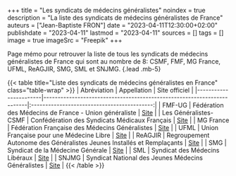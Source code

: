 +++
title = "Les syndicats de médecins généralistes"
noindex = true
description = "La liste des syndicats de médecins généralistes de France"
auteurs = ["Jean-Baptiste FRON"]
date = "2023-04-11T12:30:00+02:00"
publishdate = "2023-04-11"
lastmod = "2023-04-11"
sources = []
tags = []
image = true
imageSrc = "Freepik"
+++

Page mémo pour retrouver la liste de tous les syndicats de médecins généralistes de France qui sont au nombre de 8: CSMF, FMF, MG France, UFML, ReAGJIR, SMG, SML et SNJMG.
{.lead .mb-5}

{{< table title="Liste des syndicats de médecins généralistes en France" class="table-wrap" >}}
| Abréviation           | Appellation                                                            |                Site officiel                |
|-----------------------|------------------------------------------------------------------------|:-------------------------------------------:|
| FMF-UG                | Fédération des Médecins de France - Union généraliste                  | [Site](https://www.fmfpro.org/branches/ug/) |
| Les Généralistes-CSMF | Confédération des Syndicats Médicaux Français                          |        [Site](https://www.csmf.org)         |
| MG France             | Fédération Française des Médecins Généralistes                         |      [Site](https://www.mgfrance.org)       |
| UFML                  | Union Française pour une Médecine Libre                                |    [Site](https://www.ufml-syndicat.org)    |
| ReAGJIR               | Regroupement Autonome des Généralistes Jeunes Installés et Remplaçants |         [Site](https://reagjir.fr)          |
| SMG                   | Syndicat de la Médecine Générale                                       |       [Site](https://syndicat-smg.fr)       |
| SML                   | Syndicat des Médecins Libéraux                                         |        [Site](https://www.lesml.org)        |
| SNJMG                 | Syndicat National des Jeunes Médecins Généralistes                     |        [Site](http://www.snjmg.org)         |
{{< /table >}}
